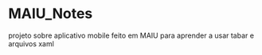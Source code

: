 # MAIU_Notes
projeto sobre aplicativo mobile feito em MAIU para aprender a usar tabar e arquivos xaml
